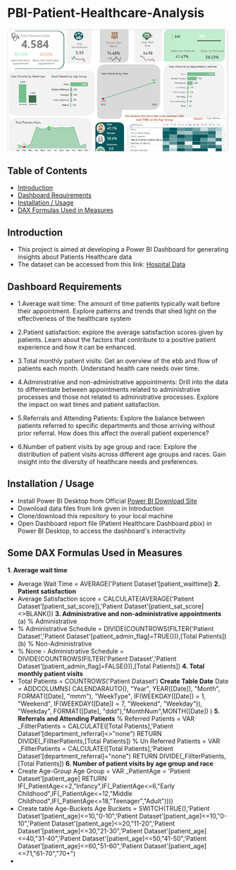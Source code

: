 # PBI-Patient-Healthcare-Analysis

![Dashboard Image](https://github.com/quynhnguyenuet/Dash_Board_Project/blob/main/Patients%20Healthcare%20dataset/Patient%20healthcare.PNG "Final Dashboard Image")

## Table of Contents
* [Introduction](#Introduction)
* [Dashboard Requirements](#Dashboard-Requirements)
* [Installation / Usage](#Installation--Usage)
* [DAX Formulas Used in Measures](#DAX-Formulas-Used-in-Measures)
## Introduction
* This project is aimed at developing a Power BI Dashboard for generating insights about Patients Healthcare data
* The dataset can be accessed from this link: [Hospital Data](https://github.com/quynhnguyenuet/Dash_Board_Project/blob/main/Patients%20Healthcare%20dataset/Data%20and%20Background/Hospital%20ER.csv)
## Dashboard Requirements
* 1.Average wait time: The amount of time patients typically wait before their appointment. Explore patterns and trends that shed light on the effectiveness of the healthcare system

* 2.Patient satisfaction: explore the average satisfaction scores given by patients. Learn about the factors that contribute to a positive patient experience and how it can be enhanced.

* 3.Total monthly patient visits: Get an overview of the ebb and flow of patients each month. Understand health care needs over time.

* 4.Administrative and non-administrative appointments: Drill into the data to differentiate between appointments related to administrative processes and those not related to administrative processes. Explore the impact on wait times and patient satisfaction.

* 5.Referrals and Attending Patients: Explore the balance between patients referred to specific departments and those arriving without prior referral. How does this affect the overall patient experience?

* 6.Number of patient visits by age group and race: Explore the distribution of patient visits across different age groups and races. Gain insight into the diversity of healthcare needs and preferences.
## Installation / Usage
* Install Power BI Desktop from Official [Power BI Download Site](https://powerbi.microsoft.com/en-us/downloads/)
* Download data files from link given in Introduction
* Clone/download this repository to your local machine
* Open Dashboard report file (Patient Healthcare Dashboard.pbix) in Power BI Desktop, to access the dashboard's interactivity 
## Some DAX Formulas Used in Measures
**1. Average wait time**
* Average Wait Time = AVERAGE('Patient Dataset'[patient_waittime])
**2. Patient satisfaction**
* Average Satisfaction score = CALCULATE(AVERAGE('Patient Dataset'[patient_sat_score]),'Patient Dataset'[patient_sat_score]<>BLANK())
**3. Administrative and non-administrative appointments**
(a) % Administrative
* % Administrative Schedule = DIVIDE(COUNTROWS(FILTER('Patient Dataset','Patient Dataset'[patient_admin_flag]=TRUE())),[Total Patients])
(b) % Non-Administrative
* % None - Administrative Schedule = DIVIDE(COUNTROWS(FILTER('Patient Dataset','Patient Dataset'[patient_admin_flag]=FALSE())),[Total Patients])
**4. Total monthly patient visits**
* Total Patients = COUNTROWS('Patient Dataset')
**Create Table Date**
 Date = 
 ADDCOLUMNS(
    CALENDARAUTO(),
    "Year", YEAR([Date]),
   "Month", FORMAT([Date], "mmm"),
  "WeekType", IF(WEEKDAY([Date]) = 1, "Weekend", IF(WEEKDAY([Date]) = 7, "Weekend", "Weekday")),
   "Weekday", FORMAT([Date], "ddd"),"MonthNum",MONTH([Date])
 )
**5. Referrals and Attending Patients**
% Referred Patients = VAR _FillterPatients = CALCULATE([Total Patients],'Patient Dataset'[department_referral]<>"none") RETURN DIVIDE(_FillterPatients,[Total Patients])
% Un Referred Patients = VAR _FillterPatients = CALCULATE([Total Patients],'Patient Dataset'[department_referral]="none") RETURN DIVIDE(_FillterPatients,[Total Patients])
**6. Number of patient visits by age group and race**
* Create Age-Group
Age Group = VAR _PatientAge = 'Patient Dataset'[patient_age] RETURN IF(_PatientAge<=2,"Infancy",IF(_PatientAge<=6,"Early Childhood",IF(_PatientAge<=12,"Middle Childhood",IF(_PatientAge<=18,"Teenager","Adult"))))
* Create table Age-Buckets
Age Buckets = SWITCH(TRUE(),'Patient Dataset'[patient_age]<=10,"0-10",'Patient Dataset'[patient_age]<=10,"0-10",'Patient Dataset'[patient_age]<=20,"11-20",'Patient Dataset'[patient_age]<=30,"21-30",'Patient Dataset'[patient_age]<=40,"31-40",'Patient Dataset'[patient_age]<=50,"41-50",'Patient Dataset'[patient_age]<=60,"51-60",'Patient Dataset'[patient_age]<=71,"61-70","70+")
*